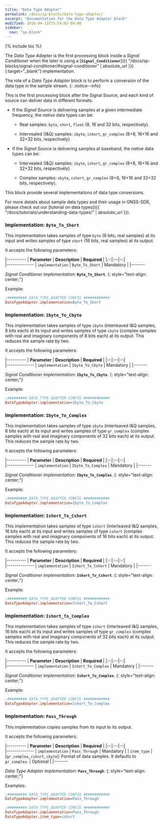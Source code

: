 ```yaml
---
title: "Data Type Adapter"
permalink: /docs/sp-blocks/data-type-adapter/
excerpt: "Documentation for the Data Type Adapter block"
modified: 2016-04-13T15:54:02-04:00
sidebar:
  nav: "sp-block"
---
```


{% include toc %}

The _Data Type Adapter_ is the first processing block inside a _Signal Conditioner_ when the later is using a [**`Signal_Conditioner`**]({{ "/docs/sp-blocks/signal-conditioner/#signal-conditioner" | absolute_url }}){:target="_blank"} implementation.



The role of a _Data Type Adapter_  block is to perform a conversion of the data type in the sample stream.
{: .notice--info}

This is the first processing block after the Signal Source, and each
kind of source can deliver data in different formats.

-   If the _Signal Source_ is delivering samples at a given intermediate
    frequency, the _native_ data types can be:

    -   Real samples: `byte`, `short`, `float` (8, 16 and 32 bits,
        respectively).

    -   Intervealed (I&Q) samples: `ibyte`, `ishort`, `gr_complex` (8+8, 16+16 and 32+32 bits, respectively).

-   If the _Signal Source_ is delivering samples at baseband, the _native_ data types can be:

    -   Intervealed (I&Q) samples: `ibyte`, `ishort`, `gr_complex` (8+8, 16+16 and 32+32 bits, respectively).

    -   Complex samples: `cbyte`, `cshort`, `gr_complex` (8+8, 16+16 and 32+32 bits, respectively).

This block provide several implementations of data type conversions.

For more details about sample data types and their usage in GNSS-SDR, please check out our [tutorial on data types]({{ "/docs/tutorials/understanding-data-types/" | absolute_url }}).

### Implementation: `Byte_To_Short`

This implementation takes samples of type `byte` (8 bits, real samples)
at its input and writes samples of type `short` (16 bits, real samples)
at its output.

It accepts the following parameters:

|----------
|  **Parameter**  |  **Description** | **Required** |
|:-:|:--|:-:|    
|--------------
| `implementation` | `Byte_To_Short` | Mandatory |
|-------

  _Signal Conditioner implementation:_ **`Byte_To_Short`**.
  {: style="text-align: center;"}

Example:

```ini
;######### DATA_TYPE_ADAPTER CONFIG ############
DataTypeAdapter.implementation=Byte_To_Short
```


### Implementation: `Ibyte_To_Cbyte`

This implementation takes samples of type `ibyte` (interleaved I&Q
samples, 8 bits each) at its input and writes samples of type `cbyte`
(complex samples with real and imaginary components of 8 bits each) at
its output. This reduces the sample rate by two.

It accepts the following parameters:

|----------
|  **Parameter**  |  **Description** | **Required** |
|:-:|:--|:-:|    
|--------------
| `implementation` | `Ibyte_To_Cbyte` | Mandatory |
|-------

  _Signal Conditioner implementation:_ **`Ibyte_To_Cbyte`**.
  {: style="text-align: center;"}

Example:

```ini
;######### DATA_TYPE_ADAPTER CONFIG ############
DataTypeAdapter.implementation=Ibyte_To_Cbyte
```

### Implementation: `Ibyte_To_Complex`

This implementation takes samples of type `ibyte` (interleaved I&Q
samples, 8 bits each) at its input and writes samples of type
`gr_complex` (complex samples with real and imaginary components of 32
bits each) at its output. This reduces the sample rate by two.

It accepts the following parameters:

|----------
|  **Parameter**  |  **Description** | **Required** |
|:-:|:--|:-:|    
|--------------
| `implementation` | `Ibyte_To_Complex` | Mandatory |
|-------

  _Signal Conditioner implementation:_ **`Ibyte_To_Complex`**.
  {: style="text-align: center;"}

Example:

```ini
;######### DATA_TYPE_ADAPTER CONFIG ############
DataTypeAdapter.implementation=Ibyte_To_Complex
```

### Implementation: `Ishort_To_Cshort`

This implementation takes samples of type `ishort` (interleaved I&Q
samples, 16 bits each) at its input and writes samples of type `cshort`
(complex samples with real and imaginary components of 16 bits each) at
its output. This reduces the sample rate by two.

It accepts the following parameters:

|----------
|  **Parameter**  |  **Description** | **Required** |
|:-:|:--|:-:|    
|--------------
| `implementation` | `Ishort_To_Cshort` | Mandatory |
|-------

  _Signal Conditioner implementation:_ **`Ishort_To_Cshort`**.
  {: style="text-align: center;"}

Example:

```ini
;######### DATA_TYPE_ADAPTER CONFIG ############
DataTypeAdapter.implementation=Ishort_To_Cshort
```

### Implementation: `Ishort_To_Complex`

This implementation takes samples of type `ishort` (interleaved I&Q
samples, 16 bits each) at its input and writes samples of type
`gr_complex` (complex samples with real and imaginary components of 32
bits each) at its output. This reduces the sample rate by two.

It accepts the following parameters:

|----------
|  **Parameter**  |  **Description** | **Required** |
|:-:|:--|:-:|    
|--------------
| `implementation` | `Ishort_To_Complex` | Mandatory |
|-------

  _Signal Conditioner implementation:_ **`Ishort_To_Complex`**.
  {: style="text-align: center;"}

Example:

```ini
;######### DATA_TYPE_ADAPTER CONFIG ############
DataTypeAdapter.implementation=Ishort_To_Complex
```

### Implementation: `Pass_Through`

This implementation copies samples from its input to its output.

It accepts the following parameters:

|----------
|  **Parameter**  |  **Description** | **Required** |
|:-:|:--|:-:|    
|--------------
| `implementation` | `Pass_Through` | Mandatory |
| `item_type` |  [`gr_complex`, `cshort`, `cbyte`]: Format of data samples. It defaults to `gr_complex`. | Optional |
|-------

  _Data Type Adapter implementation:_ **`Pass_Through`**.
  {: style="text-align: center;"}


Examples:

```ini
;######### DATA_TYPE_ADAPTER CONFIG ############
DataTypeAdapter.implementation=Pass_Through
```

```ini
;######### DATA_TYPE_ADAPTER CONFIG ############
DataTypeAdapter.implementation=Pass_Through
DataTypeAdapter.item_type=cshort
```
